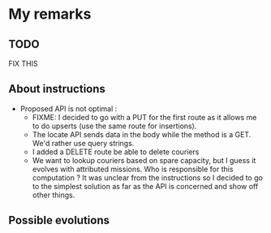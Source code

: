 # My remarks

## TODO

FIX THIS

## About instructions

- Proposed API is not optimal :
  - FIXME: I decided to go with a PUT for the first route as it allows me to do upserts (use the same route for insertions).
  - The locate API sends data in the body while the method is a GET. We'd rather use query strings.
  - I added a DELETE route be able to delete couriers
  - We want to lookup couriers based on spare capacity, but I guess it evolves with attributed missions. Who is responsible for this computation ? It was unclear from the instructions so I decided to go to the simplest solution as far as the API is concerned and show off other things.

## Possible evolutions
